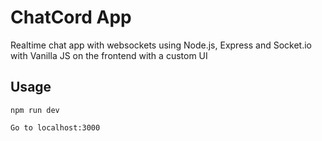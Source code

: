 # ChatCord App
Realtime chat app with websockets using Node.js, Express and Socket.io with Vanilla JS on the frontend with a custom UI

## Usage
```
npm run dev

Go to localhost:3000
```
